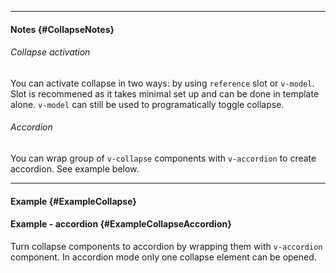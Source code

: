 ___

#### Notes {#CollapseNotes}

###### Collapse activation

You can activate collapse in two ways: by using `reference` slot or `v-model`. Slot is recommened as it takes minimal set up and can be done in template alone. `v-model` can still be used to programatically toggle collapse.

###### Accordion

You can wrap group of `v-collapse` components with `v-accordion` to create accordion. See example below.

---

#### Example {#ExampleCollapse}

<example name="ExampleCollapse"></example>

#### Example - accordion {#ExampleCollapseAccordion}

Turn collapse components to accordion by wrapping them with `v-accordion` component. In accordion mode only one collapse element can be opened.

<example name="ExampleCollapseAccordion"></example>
